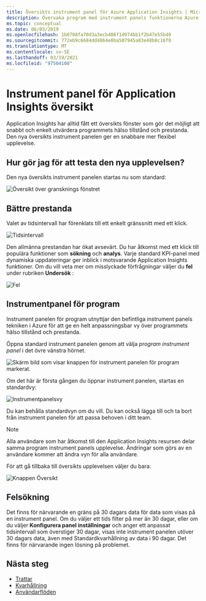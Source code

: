 ```yaml
---
title: Översikts instrument panel för Azure Application Insights | Microsoft Docs
description: Övervaka program med instrument panels funktionerna Azure Application insikter och översikt.
ms.topic: conceptual
ms.date: 06/03/2019
ms.openlocfilehash: 1b0708fa70d3a3ecb406f1d974bb1f2b47e55b40
ms.sourcegitcommit: 772eb9c6684dd4864e0ba507945a83e48b8c16f0
ms.translationtype: MT
ms.contentlocale: sv-SE
ms.lasthandoff: 03/19/2021
ms.locfileid: "97504108"
---
```

# <a name="application-insights-overview-dashboard"></a>Instrument panel för Application Insights översikt

Application Insights har alltid fått ett översikts fönster som gör det möjligt att snabbt och enkelt utvärdera programmets hälso tillstånd och prestanda. Den nya översikts instrument panelen ger en snabbare mer flexibel upplevelse.

## <a name="how-do-i-test-out-the-new-experience"></a>Hur gör jag för att testa den nya upplevelsen?

Den nya översikts instrument panelen startas nu som standard:

![Översikt över gransknings fönstret](./media/overview-dashboard/overview.png)

## <a name="better-performance"></a>Bättre prestanda

Valet av tidsintervall har förenklats till ett enkelt gränssnitt med ett klick.

![Tidsintervall](./media/overview-dashboard/app-insights-overview-dashboard-03.png)

Den allmänna prestandan har ökat avsevärt. Du har åtkomst med ett klick till populära funktioner som **sökning** och **analys**. Varje standard KPI-panel med dynamiska uppdateringar ger inblick i motsvarande Application Insights funktioner. Om du vill veta mer om misslyckade förfrågningar väljer du **fel** under rubriken **Undersök** :

![Fel](./media/overview-dashboard/app-insights-overview-dashboard-04.png)

## <a name="application-dashboard"></a>Instrumentpanel för program

Instrument panelen för program utnyttjar den befintliga instrument panels tekniken i Azure för att ge en helt anpassningsbar vy över programmets hälso tillstånd och prestanda.

Öppna standard instrument panelen genom att välja _program instrument panel_ i det övre vänstra hörnet.

![Skärm bild som visar knappen för instrument panelen för program markerat.](./media/overview-dashboard/app-insights-overview-dashboard-05.png)

Om det här är första gången du öppnar instrument panelen, startas en standardvy:

![Instrumentpanelsvy](./media/overview-dashboard/0001-dashboard.png)

Du kan behålla standardvyn om du vill. Du kan också lägga till och ta bort från instrument panelen för att passa behoven i ditt team.

> [!NOTE]
> Alla användare som har åtkomst till den Application Insights resursen delar samma program instrument panels upplevelse. Ändringar som görs av en användare kommer att ändra vyn för alla användare.

För att gå tillbaka till översikts upplevelsen väljer du bara:

![Knappen Översikt](./media/overview-dashboard/app-insights-overview-dashboard-07.png)

## <a name="troubleshooting"></a>Felsökning

Det finns för närvarande en gräns på 30 dagars data för data som visas på en instrument panel. Om du väljer ett tids filter på mer än 30 dagar, eller om du väljer **Konfigurera panel inställningar** och anger ett anpassat tidsintervall som överstiger 30 dagar, visas inte instrument panelen utöver 30 dagars data, även med Standardkvarhållning av data i 90 dagar. Det finns för närvarande ingen lösning på problemet.

## <a name="next-steps"></a>Nästa steg

- [Trattar](./usage-funnels.md)
- [Kvarhållning](./usage-retention.md)
- [Användarflöden](./usage-flows.md)


